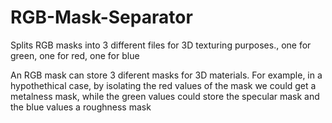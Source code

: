 # RGB-Mask-Separator
Splits RGB masks into 3 different files for 3D texturing purposes., one for green, one for red, one for blue

An RGB mask can store 3 diferent masks for 3D materials. For example, in a hypothethical case, by isolating the red values of the mask we could get a metalness mask, 
while the green values could store the specular mask and the blue values a roughness mask
